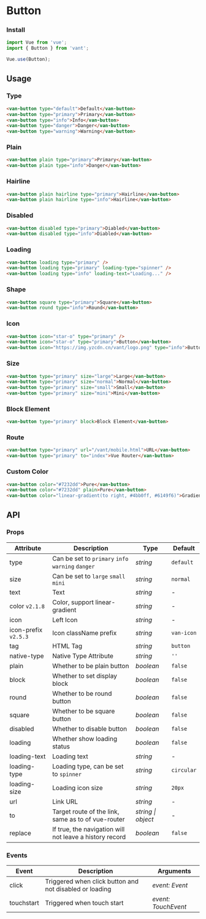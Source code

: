 # Button

### Install

```js
import Vue from 'vue';
import { Button } from 'vant';

Vue.use(Button);
```

## Usage

### Type

```html
<van-button type="default">Default</van-button>
<van-button type="primary">Primary</van-button>
<van-button type="info">Info</van-button>
<van-button type="danger">Danger</van-button>
<van-button type="warning">Warning</van-button>
```

### Plain

```html
<van-button plain type="primary">Primary</van-button>
<van-button plain type="info">Danger</van-button>
```

### Hairline

```html
<van-button plain hairline type="primary">Hairline</van-button>
<van-button plain hairline type="info">Hairline</van-button>
```

### Disabled

```html
<van-button disabled type="primary">Diabled</van-button>
<van-button disabled type="info">Diabled</van-button>
```

### Loading

```html 
<van-button loading type="primary" />
<van-button loading type="primary" loading-type="spinner" />
<van-button loading type="info" loading-text="Loading..." />
```

### Shape

```html 
<van-button square type="primary">Square</van-button>
<van-button round type="info">Round</van-button>
```

### Icon

```html 
<van-button icon="star-o" type="primary" />
<van-button icon="star-o" type="primary">Button</van-button>
<van-button icon="https://img.yzcdn.cn/vant/logo.png" type="info">Button</van-button>
```

### Size

```html 
<van-button type="primary" size="large">Large</van-button>
<van-button type="primary" size="normal">Normal</van-button>
<van-button type="primary" size="small">Small</van-button>
<van-button type="primary" size="mini">Mini</van-button>
```

### Block Element

```html
<van-button type="primary" block>Block Element</van-button>
```

### Route

```html
<van-button type="primary" url="/vant/mobile.html">URL</van-button>
<van-button type="primary" to="index">Vue Router</van-button>
```

### Custom Color

```html
<van-button color="#7232dd">Pure</van-button>
<van-button color="#7232dd" plain>Pure</van-button>
<van-button color="linear-gradient(to right, #4bb0ff, #6149f6)">Gradient</van-button>
```

## API

### Props

| Attribute | Description | Type | Default |
|------|------|------|------|
| type | Can be set to `primary` `info` `warning` `danger` | *string* | `default` |
| size | Can be set to `large` `small` `mini` | *string* | `normal` |
| text | Text | *string* | - |
| color `v2.1.8` | Color, support linear-gradient | *string* | - |
| icon | Left Icon | *string* | - |
| icon-prefix `v2.5.3` | Icon className prefix | *string* | `van-icon` |
| tag | HTML Tag | *string* | `button` |
| native-type | Native Type Attribute | *string* | `''` |
| plain | Whether to be plain button | *boolean* | `false` |
| block | Whether to set display block | *boolean* | `false` |
| round | Whether to be round button | *boolean* | `false` |
| square | Whether to be square button | *boolean* | `false` |
| disabled | Whether to disable button | *boolean* | `false` |
| loading | Whether show loading status | *boolean* | `false` |
| loading-text | Loading text | *string* | - |
| loading-type | Loading type, can be set to `spinner` | *string* | `circular` |
| loading-size | Loading icon size | *string* | `20px` |
| url | Link URL | *string* | - |
| to | Target route of the link, same as to of vue-router | *string \| object* | - |
| replace | If true, the navigation will not leave a history record | *boolean* | `false` |

### Events

| Event | Description | Arguments |
|------|------|------|
| click | Triggered when click button and not disabled or loading | *event: Event* |
| touchstart | Triggered when touch start | *event: TouchEvent* |
